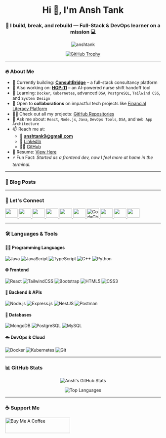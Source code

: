 <h1 align="center">Hi 👋, I'm Ansh Tank</h1>
<h3 align="center">🚀 I build, break, and rebuild — Full-Stack & DevOps learner on a mission 💻</h3>

<p align="center">
  <img src="https://komarev.com/ghpvc/?username=anshtank&label=Profile%20Views&color=0e75b6&style=flat" alt="anshtank" />
</p>

<p align="center">
  <a href="https://github.com/ryo-ma/github-profile-trophy"><img src="https://github-profile-trophy.vercel.app/?username=anshtank&theme=onedark&row=2&column=3" alt="GitHub Trophy" /></a>
</p>

---

### 🔥 About Me

- 🔭 Currently building: [**ConsultBridge**](https://github.com/AnshTank/ConsultBridge) – a full-stack consultancy platform  
- 🧠 Also working on: [**HOP‑11**](https://github.com/AnshTank/HOP) – an AI-powered nurse shift handoff tool  
- 🌱 Learning: `Docker`, `Kubernetes`, advanced `DSA`, `PostgreSQL`, `Tailwind CSS`, and `System Design`  
- 🤝 Open to **collaborations** on impactful tech projects like [Financial Literacy Platform](https://github.com/AnshTank/financial-literacy-platform)  
- 👨‍💻 Check out all my projects: [GitHub Repositories](https://github.com/AnshTank?tab=repositories)  
- 💬 Ask me about: `React`, `Node.js`, `Java`, `DevOps Tools`, `DSA`, and `Web App Architecture`  
- 📫 Reach me at:  
  - 📧 **anshtank9@gmail.com**  
  - 🔗 [LinkedIn](https://linkedin.com/in/anshtank9)  
  - 🧑‍💻 [GitHub](https://github.com/AnshTank)  
- 📄 Resume: [View Here](https://tinyurl.com/2ty797tx)  
- ⚡ Fun Fact: *Started as a frontend dev, now I feel more at home in the terminal.*


---

### 🧠 Blog Posts
<!-- BLOG-POST-LIST:START -->
<!-- BLOG-POST-LIST:END -->

---

### 🤝 Let's Connect

<p align="left">
  <a href="https://dev.to/ansh_tankat_f96713e94948" target="_blank">
    <img src="https://raw.githubusercontent.com/rahuldkjain/github-profile-readme-generator/master/src/images/icons/Social/devto.svg" height="30" width="40" />
  </a>
  <a href="https://linkedin.com/in/anshtank9" target="_blank">
    <img src="https://raw.githubusercontent.com/rahuldkjain/github-profile-readme-generator/master/src/images/icons/Social/linked-in-alt.svg" height="30" width="40" />
  </a>
  <a href="https://stackoverflow.com/users/22197903" target="_blank">
    <img src="https://raw.githubusercontent.com/rahuldkjain/github-profile-readme-generator/master/src/images/icons/Social/stack-overflow.svg" height="30" width="40" />
  </a>
  <a href="https://kaggle.com/anshtank" target="_blank">
    <img src="https://raw.githubusercontent.com/rahuldkjain/github-profile-readme-generator/master/src/images/icons/Social/kaggle.svg" height="30" width="40" />
  </a>
  <a href="https://instagram.com/mr._a_n_s_h_" target="_blank">
    <img src="https://raw.githubusercontent.com/rahuldkjain/github-profile-readme-generator/master/src/images/icons/Social/instagram.svg" height="30" width="40" />
  </a>
  <a href="https://medium.com/@anshtank9" target="_blank">
    <img src="https://raw.githubusercontent.com/rahuldkjain/github-profile-readme-generator/master/src/images/icons/Social/medium.svg" height="30" width="40" />
  </a>
  <a href="https://www.codechef.com/users/holy_sand_38" target="_blank">
    <img src="https://play-lh.googleusercontent.com/S6jZCYEg6IITdHCCOd_1CnOBmzhoC_FL8oMyunTr64o9kxtV_CUYeTgx8epLS2lPmS8" height="30" width="40" alt="CodeChef" />
  </a>
  <a href="https://www.hackerrank.com/profile/anshtank9" target="_blank">
    <img src="https://raw.githubusercontent.com/rahuldkjain/github-profile-readme-generator/master/src/images/icons/Social/hackerrank.svg" height="30" width="40" />
  </a>
  <a href="https://codeforces.com/profile/anshtank9" target="_blank">
    <img src="https://raw.githubusercontent.com/rahuldkjain/github-profile-readme-generator/master/src/images/icons/Social/codeforces.svg" height="30" width="40" />
  </a>
  <a href="https://leetcode.com/u/anshtank/" target="_blank">
    <img src="https://raw.githubusercontent.com/rahuldkjain/github-profile-readme-generator/master/src/images/icons/Social/leet-code.svg" height="30" width="40" />
  </a>
</p>

---

### 🛠️ Languages & Tools

<!-- Grouped visually by development areas -->

#### 👨‍💻 Programming Languages
![Java](https://img.shields.io/badge/Java-ED8B00?style=for-the-badge&logo=java&logoColor=white)
![JavaScript](https://img.shields.io/badge/JavaScript-F7DF1E?style=for-the-badge&logo=javascript&logoColor=black)
![TypeScript](https://img.shields.io/badge/TypeScript-3178C6?style=for-the-badge&logo=typescript&logoColor=white)
![C++](https://img.shields.io/badge/C++-00599C?style=for-the-badge&logo=c%2B%2B&logoColor=white)
![Python](https://img.shields.io/badge/Python-3670A0?style=for-the-badge&logo=python&logoColor=white)

#### 🌐 Frontend
![React](https://img.shields.io/badge/React-20232a?style=for-the-badge&logo=react&logoColor=61DAFB)
![TailwindCSS](https://img.shields.io/badge/Tailwind_CSS-06B6D4?style=for-the-badge&logo=tailwind-css&logoColor=white)
![Bootstrap](https://img.shields.io/badge/Bootstrap-563d7c?style=for-the-badge&logo=bootstrap&logoColor=white)
![HTML5](https://img.shields.io/badge/HTML5-e34c26?style=for-the-badge&logo=html5&logoColor=white)
![CSS3](https://img.shields.io/badge/CSS3-264de4?style=for-the-badge&logo=css3&logoColor=white)

#### 🧩 Backend & APIs
![Node.js](https://img.shields.io/badge/Node.js-339933?style=for-the-badge&logo=node.js&logoColor=white)
![Express.js](https://img.shields.io/badge/Express.js-404D59?style=for-the-badge)
![NestJS](https://img.shields.io/badge/NestJS-E0234E?style=for-the-badge&logo=nestjs&logoColor=white)
![Postman](https://img.shields.io/badge/Postman-FF6C37?style=for-the-badge&logo=postman&logoColor=white)

#### 💾 Databases
![MongoDB](https://img.shields.io/badge/MongoDB-4EA94B?style=for-the-badge&logo=mongodb&logoColor=white)
![PostgreSQL](https://img.shields.io/badge/PostgreSQL-336791?style=for-the-badge&logo=postgresql&logoColor=white)
![MySQL](https://img.shields.io/badge/MySQL-005C84?style=for-the-badge&logo=mysql&logoColor=white)

#### ☁️ DevOps & Cloud
![Docker](https://img.shields.io/badge/Docker-2496ED?style=for-the-badge&logo=docker&logoColor=white)
![Kubernetes](https://img.shields.io/badge/Kubernetes-326CE5?style=for-the-badge&logo=kubernetes&logoColor=white)
![Git](https://img.shields.io/badge/Git-F05032?style=for-the-badge&logo=git&logoColor=white)

---

### 📊 GitHub Stats

<p align="center">
  <img src="https://github-readme-stats.vercel.app/api?username=anshtank&show_icons=true&locale=en&theme=radical" alt="Ansh's GitHub Stats" />
</p>
<p align="center">
  <img src="https://github-readme-stats.vercel.app/api/top-langs?username=anshtank&show_icons=true&locale=en&layout=compact&theme=radical" alt="Top Languages" />
</p>

---

### ☕ Support Me

<p><a href="https://www.buymeacoffee.com/anshtank9y"> <img src="https://cdn.buymeacoffee.com/buttons/v2/default-yellow.png" height="50" width="210" alt="Buy Me A Coffee" /></a></p>

